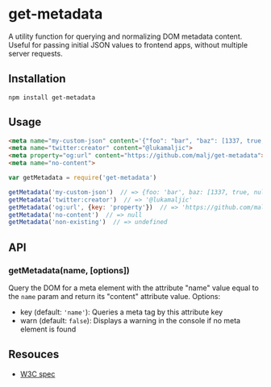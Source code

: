 # get-metadata

A utility function for querying and normalizing DOM metadata content. Useful for passing initial JSON values to frontend apps, without multiple server requests.

## Installation
```
npm install get-metadata
```

## Usage

```html
<meta name="my-custom-json" content='{"foo": "bar", "baz": [1337, true, null]}'>
<meta name="twitter:creator" content="@lukamaljic">
<meta property="og:url" content="https://github.com/malj/get-metadata">
<meta name="no-content">
```
```javascript
var getMetadata = require('get-metadata')

getMetadata('my-custom-json')  // => {foo: 'bar', baz: [1337, true, null]}
getMetadata('twitter:creator')  // => '@lukamaljic'
getMetadata('og:url', {key: 'property'})  // => 'https://github.com/malj/get-metadata'
getMetadata('no-content')  // => null
getMetadata('non-existing')  // => undefined
```

## API
### getMetadata(name, [options])

Query the DOM for a meta element with the attribute "name" value equal to the `name` param and return its "content" attribute value. Options:

- key (default: `'name'`): Queries a meta tag by this attribute key
- warn (default: `false`): Displays a warning in the console if no meta element is found

## Resouces

- [W3C spec](https://www.w3.org/TR/html5/document-metadata.html#the-meta-element)
